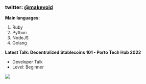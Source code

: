 ### twitter: [@makevoid](https://twitter.com/makevoid)

**Main languages:**
1. Ruby
2. Python
3. NodeJS
4. Golang

**Latest Talk: Decentralized Stablecoins 101 - Porto Tech Hub 2022**

- Developer Talk
- Level: Beginner

[<img src="https://makevoid.s3.amazonaws.com/share/porto_tech_hub_f_canessa_makevoid_youtube_talks_1.png">](https://www.youtube.com/embed/TPqKXQM0XR4)
